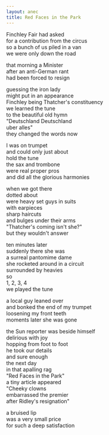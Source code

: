 ```yaml
---
layout: anec
title: Red Faces in the Park
---
```


<div class="poem">

Finchley Fair had asked  
for a contribution from the circus  
so a bunch of us piled in a van  
we were only down the road  

that morning a Minister   
after an anti-German rant  
had been forced to resign

guessing the iron lady  
might put in an appearance  
Finchley being Thatcher's constituency  
we learned the tune  
to the beautiful old hymn  
"Deutschland Deutschland  
uber alles"  
they changed the words now

I was on trumpet  
and could only just about  
hold the tune  
the sax and trombone  
were real proper pros  
and did all the glorious harmonies  

when we got there  
dotted about  
were heavy set guys in suits  
with earpieces  
sharp haircuts  
and bulges under their arms  
"Thatcher's coming isn't she?"  
but they wouldn't answer

ten minutes later  
suddenly there she was  
a surreal pantomime dame  
she rocketed around in a circuit  
surrounded by heavies  
so  
1, 2, 3, 4  
we played the tune

a local guy leaned over  
and bonked the end of my trumpet  
loosening my front teeth  
moments later she was gone  

the Sun reporter was beside himself  
delirious with joy  
hopping from foot to foot  
he took our details  
and sure enough  
the next day  
in that apalling rag  
"Red Faces in the Park"  
a tiny article appeared  
"Cheeky clowns  
embarrassed the premier  
after Ridley's resignation"  

a bruised lip  
was a very small price  
for such a deep satisfaction

</div>

